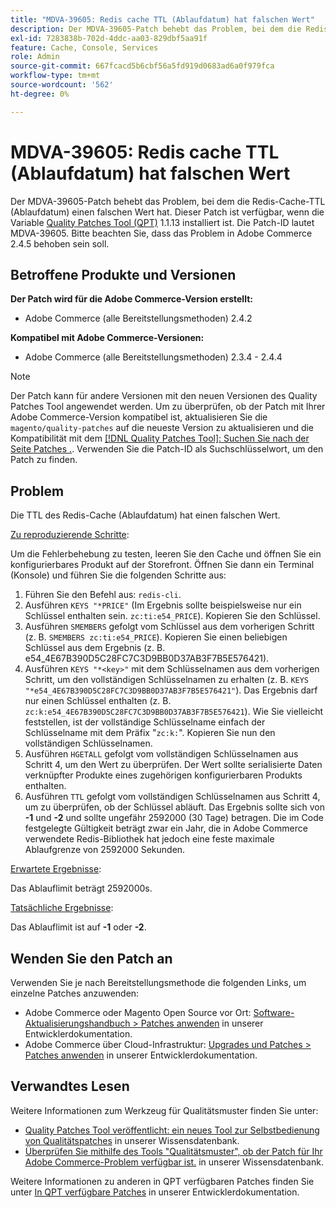 ```yaml
---
title: "MDVA-39605: Redis cache TTL (Ablaufdatum) hat falschen Wert"
description: Der MDVA-39605-Patch behebt das Problem, bei dem die Redis-Cache-TTL (Ablaufdatum) einen falschen Wert hat. Dieser Patch ist verfügbar, wenn das [Quality Patches Tool (QPT)](/help/announcements/adobe-commerce-announcements/magento-quality-patches-released-new-tool-to-self-serve-quality-patches.md) 1.1.13 installiert ist. Die Patch-ID lautet MDVA-39605. Bitte beachten Sie, dass das Problem in Adobe Commerce 2.4.5 behoben sein soll.
exl-id: 7283838b-702d-4ddc-aa03-829dbf5aa91f
feature: Cache, Console, Services
role: Admin
source-git-commit: 667fcacd5b6cbf56a5fd919d0683ad6a0f979fca
workflow-type: tm+mt
source-wordcount: '562'
ht-degree: 0%

---
```


# MDVA-39605: Redis cache TTL (Ablaufdatum) hat falschen Wert

Der MDVA-39605-Patch behebt das Problem, bei dem die Redis-Cache-TTL (Ablaufdatum) einen falschen Wert hat. Dieser Patch ist verfügbar, wenn die Variable [Quality Patches Tool (QPT)](/help/announcements/adobe-commerce-announcements/magento-quality-patches-released-new-tool-to-self-serve-quality-patches.md) 1.1.13 installiert ist. Die Patch-ID lautet MDVA-39605. Bitte beachten Sie, dass das Problem in Adobe Commerce 2.4.5 behoben sein soll.

## Betroffene Produkte und Versionen

**Der Patch wird für die Adobe Commerce-Version erstellt:**

* Adobe Commerce (alle Bereitstellungsmethoden) 2.4.2

**Kompatibel mit Adobe Commerce-Versionen:**

* Adobe Commerce (alle Bereitstellungsmethoden) 2.3.4 - 2.4.4

>[!NOTE]
>
>Der Patch kann für andere Versionen mit den neuen Versionen des Quality Patches Tool angewendet werden. Um zu überprüfen, ob der Patch mit Ihrer Adobe Commerce-Version kompatibel ist, aktualisieren Sie die `magento/quality-patches` auf die neueste Version zu aktualisieren und die Kompatibilität mit dem [[!DNL Quality Patches Tool]: Suchen Sie nach der Seite Patches .](https://devdocs.magento.com/quality-patches/tool.html#patch-grid). Verwenden Sie die Patch-ID als Suchschlüsselwort, um den Patch zu finden.

## Problem

Die TTL des Redis-Cache (Ablaufdatum) hat einen falschen Wert.

<u>Zu reproduzierende Schritte</u>:

Um die Fehlerbehebung zu testen, leeren Sie den Cache und öffnen Sie ein konfigurierbares Produkt auf der Storefront. Öffnen Sie dann ein Terminal (Konsole) und führen Sie die folgenden Schritte aus:

1. Führen Sie den Befehl aus: `redis-cli`.
1. Ausführen `KEYS "*PRICE"` (Im Ergebnis sollte beispielsweise nur ein Schlüssel enthalten sein. `zc:ti:e54_PRICE`). Kopieren Sie den Schlüssel.
1. Ausführen `SMEMBERS` gefolgt vom Schlüssel aus dem vorherigen Schritt (z. B. `SMEMBERS zc:ti:e54_PRICE`). Kopieren Sie einen beliebigen Schlüssel aus dem Ergebnis (z. B. e54_4E67B390D5C28FC7C3D9BB0D37AB3F7B5E576421).
1. Ausführen `KEYS "*<key>"` mit dem Schlüsselnamen aus dem vorherigen Schritt, um den vollständigen Schlüsselnamen zu erhalten (z. B. `KEYS "*e54_4E67B390D5C28FC7C3D9BB0D37AB3F7B5E576421"`). Das Ergebnis darf nur einen Schlüssel enthalten (z. B. `zc:k:e54_4E67B390D5C28FC7C3D9BB0D37AB3F7B5E576421`). Wie Sie vielleicht feststellen, ist der vollständige Schlüsselname einfach der Schlüsselname mit dem Präfix &quot;`zc:k:`&quot;. Kopieren Sie nun den vollständigen Schlüsselnamen.
1. Ausführen `HGETALL` gefolgt vom vollständigen Schlüsselnamen aus Schritt 4, um den Wert zu überprüfen. Der Wert sollte serialisierte Daten verknüpfter Produkte eines zugehörigen konfigurierbaren Produkts enthalten.
1. Ausführen `TTL` gefolgt vom vollständigen Schlüsselnamen aus Schritt 4, um zu überprüfen, ob der Schlüssel abläuft. Das Ergebnis sollte sich von **-1** und **-2** und sollte ungefähr 2592000 (30 Tage) betragen. Die im Code festgelegte Gültigkeit beträgt zwar ein Jahr, die in Adobe Commerce verwendete Redis-Bibliothek hat jedoch eine feste maximale Ablaufgrenze von 2592000 Sekunden.

<u>Erwartete Ergebnisse</u>:

Das Ablauflimit beträgt 2592000s.

<u>Tatsächliche Ergebnisse</u>:

Das Ablauflimit ist auf **-1** oder **-2**.

## Wenden Sie den Patch an

Verwenden Sie je nach Bereitstellungsmethode die folgenden Links, um einzelne Patches anzuwenden:

* Adobe Commerce oder Magento Open Source vor Ort: [Software-Aktualisierungshandbuch > Patches anwenden](https://devdocs.magento.com/guides/v2.4/comp-mgr/patching/mqp.html) in unserer Entwicklerdokumentation.
* Adobe Commerce über Cloud-Infrastruktur: [Upgrades und Patches > Patches anwenden](https://devdocs.magento.com/cloud/project/project-patch.html) in unserer Entwicklerdokumentation.

## Verwandtes Lesen

Weitere Informationen zum Werkzeug für Qualitätsmuster finden Sie unter:

* [Quality Patches Tool veröffentlicht: ein neues Tool zur Selbstbedienung von Qualitätspatches](/help/announcements/adobe-commerce-announcements/magento-quality-patches-released-new-tool-to-self-serve-quality-patches.md) in unserer Wissensdatenbank.
* [Überprüfen Sie mithilfe des Tools &quot;Qualitätsmuster&quot;, ob der Patch für Ihr Adobe Commerce-Problem verfügbar ist.](/help/support-tools/patches-available-in-qpt-tool/check-patch-for-magento-issue-with-magento-quality-patches.md) in unserer Wissensdatenbank.

Weitere Informationen zu anderen in QPT verfügbaren Patches finden Sie unter [In QPT verfügbare Patches](https://devdocs.magento.com/quality-patches/tool.html#patch-grid) in unserer Entwicklerdokumentation.
